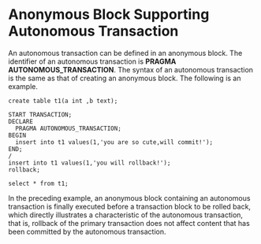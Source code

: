 # Anonymous Block Supporting Autonomous Transaction<a name="EN-US_TOPIC_0289900151"></a>

An autonomous transaction can be defined in an anonymous block. The identifier of an autonomous transaction is  **PRAGMA AUTONOMOUS\_TRANSACTION**. The syntax of an autonomous transaction is the same as that of creating an anonymous block. The following is an example.

```
create table t1(a int ,b text);

START TRANSACTION;
DECLARE 
  PRAGMA AUTONOMOUS_TRANSACTION;
BEGIN
  insert into t1 values(1,'you are so cute,will commit!');
END;
/
insert into t1 values(1,'you will rollback!');
rollback;

select * from t1;
```

In the preceding example, an anonymous block containing an autonomous transaction is finally executed before a transaction block to be rolled back, which directly illustrates a characteristic of the autonomous transaction, that is, rollback of the primary transaction does not affect content that has been committed by the autonomous transaction.

